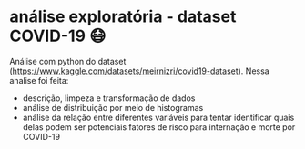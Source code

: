 # análise exploratória - dataset COVID-19 😷
Análise com python do dataset (https://www.kaggle.com/datasets/meirnizri/covid19-dataset). Nessa analise foi feita:
- descrição, limpeza e transformação de dados
- análise de distribuição por meio de histogramas
- análise da relação entre diferentes variáveis para tentar identificar quais delas podem ser potenciais fatores de risco para internação e morte por COVID-19
